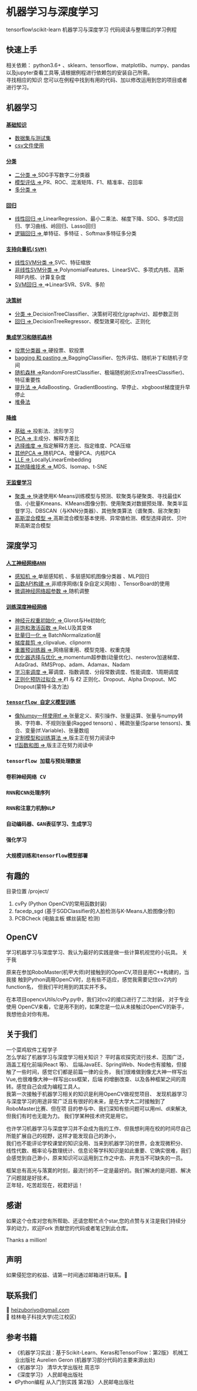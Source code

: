 # 机器学习与深度学习 

tensorflow\scikit-learn 机器学习与深度学习 代码阅读与整理后的学习例程  

## 快速上手  

 相关依赖： python3.6+ 、sklearn、tensorflow、matplotlib、numpy、pandas以及jupyter查看工具等,请根据例程进行依赖包的安装自己所需。  
 寻找相应的知识 您可以在例程中找到有用的代码、加以修改运用到您的项目或者进行学习。
 
## 机器学习   

### [`基础知识`](./基础知识/)

* [数据集与测试集](./基础知识/准备.ipynb)  
* [csv文件使用](./基础知识/准备.ipynb)

### [`分类`](./分类/)

* [二分类 => ](./分类/BinaryClassifier.py)  SDG手写数字二分类器  
* [模型评估 => ](./分类)  PR、ROC、混淆矩阵、F1、精准率、召回率   
* [多分类 => ](./分类/MultiouputClassification.py)  

### [`回归`](./回归/) 

* [线性回归 => ](./回归/linearRegression.py)LinearRegression、最小二乘法、梯度下降、SDG、多项式回归、学习曲线、岭回归、Lasso回归
* [逻辑回归 => ](./回归/logisticRegression.py)单特征、多特征 、Softmax多特征多分类 

### [`支持向量机(SVM)`](./支持向量机/)

* [线性SVM分类 => ](./支持向量机/linearSVMClassification.py)SVC、特征缩放  
* [非线性SVM分类 => ](./支持向量机/nonlinearSVMClassification.py)PolynomialFeatures、LinearSVC、多项式内核、高斯RBF内核、计算复杂度
* [SVM回归 => ](./支持向量机/SVMRegression.py) =>LinearSVR、SVR、多阶 

### [`决策树`](./决策树/) 

* [分类 => ](./决策树/DecisionTreeClassification.py)DecisionTreeClassifier、决策树可视化(graphviz)、超参数正则 
* [回归 => ](./决策树/DecisionTreeRegression.py)DecisionTreeRegressor、模型效果可视化、正则化  

### [`集成学习和随机森林`](./集成学习和随机森林)   

* [投票分类器 => ](./集成学习和随机森林/VotingClassifier.py)硬投票、软投票  
* [bagging 和 pasting => ](./集成学习和随机森林/)BaggingClassifier、包外评估、随机补丁和随机子空间  
* [随机森林 =>](./集成学习和随机森林/RandomForsets.py)RandomForestClassifier、极端随机树(ExtraTreesClassifier)、特征重要性  
* [提升法 => ](./集成学习和随机森林/)AdaBoosting、GradientBoosting、早停止、xbgboost梯度提升早停止  
* [堆叠法](./集成学习和随机森林/)  

### [`降维`](./降维)   

* [基础 => ](./降维/base.py)投影法、流形学习  
* [PCA => ](./降维/PCA.py)主成分、解释方差比  
* [选择维度 => ](./降维/FindDimension.py)指定解释方差比、指定维度、PCA压缩  
* [其他PCA => ](./降维/)随机PCA、增量PCA、内核PCA  
* [LLE => ](./降维/LLE.py)LocallyLinearEmbedding 
* [其他降维技术 => ](./降维/)MDS、Isomap、t-SNE  

### [`无监督学习`](./无监督学习)   

* [聚类 => ](./无监督学习/聚类)快速使用K-Means训练模型与预测、软聚类与硬聚类、寻找最佳K值、小批量Kmeans、KMeans图像分割、使用聚类对数据预处理、聚类半监督学习、DBSCAN（与KNN分类器）、其他聚类算法（谱聚类、层次聚类）   
* [高斯混合模型 => ](./无监督学习/高斯混合模型/) 高斯混合模型基本使用、异常值检测、模型选择调优、贝叶斯高斯混合模型  


## 深度学习   

### [`人工神经网络ANN`](./人工神经网络/)   

* [感知机 => ](./人工神经网络/)单层感知机 、多层感知机图像分类器 、MLP回归 
* [函数API构建 => ](./人工神经网络/构建复杂模型/)非顺序网络(复杂自定义网络) 、TensorBoard的使用  
* [微调神经网络超参数 => ](./人工神经网络/微调神经网络超参数/)随机调整
  
### [`训练深度神经网络`](./训练深度神经网络/)  

* [神经元权重初始化 => ](./训练深度神经网络/Glorot和He初始化/) Glorot与He初始化  
* [非饱和激活函数 => ](./训练深度神经网络/非饱和激活函数/)ReLU及其变体
* [批量归一化 =>](./训练深度神经网络/批量归一化/) BatchNormalization层  
* [梯度裁剪 => ](./训练深度神经网络/梯度裁剪/)  clipvalue、clipnorm   
* [重置预训练器 => ](./训练深度神经网络/重置预训练层/)网络层重用、模型克隆、权重克隆  
* [优化器选择与优化 => ](./训练深度神经网络/优化器)momentum超参数(动量优化)、nesterov加速梯度、AdaGrad、RMSProp、adam、Adamax、Nadam  
* [学习率调度 => ](./训练深度神经网络/学习率调度/)幂调度、指数调度、分段常数调度、性能调度、1周期调度  
* [正则化预防过拟合 => ](./训练深度神经网络/正则化) ℓ1 与 ℓ2 正则化、Dropout、Alpha Dropout、MC Dropout(蒙特卡洛方法)  
  
### [`tensorflow 自定义模型训练`](./tensorflow自定义模型训练/)  

* [像Numpy一样使用tf => ](./tensorflow自定义模型训练/像Numpy一样使用tf/)张量定义、索引操作、张量运算、张量与numpy转换、字符串、不规则张量(Ragged tensors) 、稀疏张量(Sparse tensors)、集合、变量(tf.Variable)、张量数组  
* [定制模型和训练算法 => ](./tensorflow自定义模型训练/定制模型和训练算法/)版主正在努力阅读中
* [tf函数和图 => ]()版主正在努力阅读中

### `tensorflow 加载与预处理数据`  

### `卷积神经网络 CV`

### `RNN和CNN处理序列`  

### `RNN和注意力机制NLP`  

### `自动编码器、GAN表征学习、生成学习`  

### `强化学习`  

### `大规模训练和tensorflow模型部署`  


## 有趣的  
目录位置 /project/  
1. cvPy (Python OpenCV的常用函数封装)   
2. facedp_sgd (基于SGDClassifier的人脸检测与K-Means人脸图像分割)  
3. PCBCheck (电脑主板 螺丝装配 检测)  

  
## OpenCV

学习机器学习与深度学习、我认为最好的实践是做一些计算机视觉的小玩具。 关于我 

原来在参加RoboMaster(机甲大师)时接触到的OpenCV,项目是用C++构建的，当我接 
触到Python调用OpenCV时，总有些不适应，感觉我需要记住cv2内的function名，
但我们平时用到的其实并不多。  

在本项目opencvUtils/cvPy.py中，我们对cv2的接口进行了二次封装， 
对于专业使用 OpenCV来看，它是用不到的，如果您是一位从未接触过OpenCV的新手， 我想他会对你有用。  



## 关于我们  

一个菜鸡软件工程学子  
     怎么学起了机器学习与深度学习相关知识？  平时喜欢探究流行技术、范围广泛，涵盖工程化前端(React 等)、 后端JavaEE、SpringWeb、Node也有接触，但接触了一些时间，感觉它们都是前篇一律的业务， 我们很难做到像尤大神一样写出Vue,也很难像大神一样写出css框架，后端 的增删改查、以及各种框架之间的周转。感觉自己会成为编程工具人。  
     我第一次接触于机器学习相关的知识是利用OpenCV做视觉项目、 
发现机器学习与深度学习的用途非常广泛且有很好的未来，是在大学大二时接触到了RoboMaster比赛、但在项 
目的参与中、我们深知有些问题可以用ml、dl来解决,但我们有时也无能为力。 
我们学某种技术终究是用它。

也许学习机器学习与深度学习并不会成为我的工作、但我想利用在校的时间尽自己所能扩展自己的视野，这样才能发现自己的渺小，  
我们也不能评论学校课堂的知识没用、当来到机器学习的世界，会发现微积分、  
线性代数、概率论与数理统计、信息论等学科知识是如此重要、它确实很难，我们会感觉到自己渺小，原来知识可以运用到工作之中去、并充当不可缺失的一员。  

框架总有高光与落寞的时刻，最流行的不一定是最好的。我们解决的是问题、解决了问题就是好技术。  
正年轻，吃苦趁现在，祝君好运！


## 感谢
如果这个仓库对您有所帮助、还请您帮忙点个star,您的点赞与关注是我们持续分享的动力，欢迎Fork 贡献您的代码或者笔记到此仓库。  

Thanks a million!

## 声明
如果侵犯您的权益、请第一时间通过邮箱进行联系。🦜

## 联系我们
 📮 heizuboriyo@gmail.com  
 🏫  桂林电子科技大学(花江校区)  

## 参考书籍  
 * 《机器学习实战：基于Scikit-Learn、Keras和TensorFlow：第2版》  机械工业出版社 Aurelien Geron  (机器学习部分代码的主要来源出处)   
 * 《机器学习》 清华大学出版社 周志华   
 * 《深度学习》 人民邮电出版社  
 * 《Python编程 从入门到实践 第2版》 人民邮电出版社  